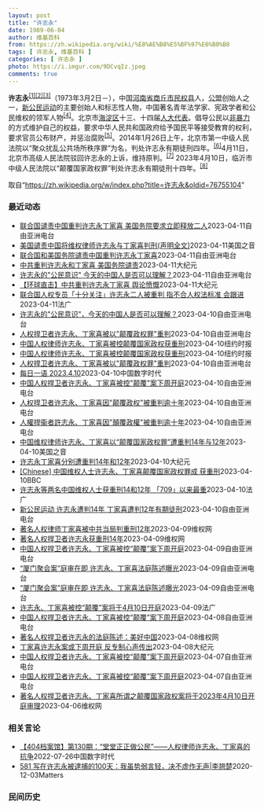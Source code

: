 ```yaml
---
layout: post
title: "许志永"
date: 1989-06-04
author: 维基百科
from: https://zh.wikipedia.org/wiki/%E8%AE%B8%E5%BF%97%E6%B0%B8
tags: [ 许志永, 维基百科 ]
categories: [ 许志永 ]
photo: https://i.imgur.com/9DCvqIz.jpeg
comments: true
---
```

<div class="mw-parser-output">
<p><b>许志永</b><sup id="cite_ref-1" class="reference"><a href="#cite_note-1">[1]</a></sup><sup id="cite_ref-2" class="reference"><a href="#cite_note-2">[2]</a></sup><sup id="cite_ref-3" class="reference"><a href="#cite_note-3">[3]</a></sup>（1973年3月2日<span class="useeditintro" title="Template:BLP editintro">－</span>），中国<a href="/wiki/%E6%B2%B3%E5%8D%97%E7%9C%81" title="河南省">河南省</a><a href="/wiki/%E5%95%86%E4%B8%98%E5%B8%82" title="商丘市">商丘市</a><a href="/wiki/%E6%B0%91%E6%9D%83%E5%8E%BF" title="民权县">民权县</a>人，<a href="/wiki/%E5%85%AC%E7%9B%9F" title="公盟">公盟</a>创始人之一，<a href="/wiki/%E6%96%B0%E5%85%AC%E6%B0%91%E8%BF%90%E5%8A%A8" title="新公民运动">新公民运动</a>的主要创始人和标志性人物，中国著名青年法学家、宪政学者和公民维权的领军人物<sup id="cite_ref-VOA0806_4-0" class="reference"><a href="#cite_note-VOA0806-4">[4]</a></sup>。北京市<a href="/wiki/%E6%B5%B7%E6%B7%80%E5%8C%BA" title="海淀区">海淀区</a>十三、十四届<a href="/wiki/%E4%BA%BA%E5%A4%A7%E4%BB%A3%E8%A1%A8" class="mw-redirect" title="人大代表">人大代表</a>。倡导公民以<a href="/wiki/%E9%9D%9E%E6%9A%B4%E5%8A%9B" title="非暴力">非暴力</a>的方式维护自己的权益，要求中华人民共和国政府给予国民平等接受教育的权利，要求官员公布财产，并惩治腐败<sup id="cite_ref-5" class="reference"><a href="#cite_note-5">[5]</a></sup>。2014年1月26日上午，北京市第一中级人民法院以“聚众扰乱公共场所秩序罪”为名，判处许志永有期徒刑四年。<sup id="cite_ref-bpx_6-0" class="reference"><a href="#cite_note-bpx-6">[6]</a></sup>4月11日，北京市高级人民法院驳回许志永的上诉，维持原判。<sup id="cite_ref-app_7-0" class="reference"><a href="#cite_note-app-7">[7]</a></sup>  2023年4月10日，临沂市中级人民法院以“颠覆国家政权罪”判处许志永有期徒刑十四年。<sup id="cite_ref-8" class="reference"><a href="#cite_note-8">[8]</a></sup>
</p>
</div><!--esi <esi:include src="/esitest-fa8a495983347898/content" /> --><noscript><img src="//zh.wikipedia.org/wiki/Special:CentralAutoLogin/start?type=1x1" alt="" title="" width="1" height="1" style="border: none; position: absolute;"></noscript>
<div class="printfooter" data-nosnippet="">取自“<a dir="ltr" href="https://zh.wikipedia.org/w/index.php?title=许志永&amp;oldid=76755104">https://zh.wikipedia.org/w/index.php?title=许志永&amp;oldid=76755104</a>”</div><div id="recent-news"><h3>最近动态</h3><ul><li><a href="https://nodebe4.github.io/waimei/2023-04-11/%E8%81%94%E5%90%88%E5%9B%BD%E8%B0%B4%E8%B4%A3%E4%B8%AD%E5%9B%BD%E9%87%8D%E5%88%A4%E8%AE%B8%E5%BF%97%E6%B0%B8%E4%B8%81%E5%AE%B6%E5%96%9C-%E7%BE%8E%E5%9B%BD%E5%8A%A1%E9%99%A2%E8%A6%81%E6%B1%82%E7%AB%8B%E5%8D%B3%E9%87%8A%E6%94%BE%E4%BA%8C%E4%BA%BA" title="联合国谴责中国重判许志永丁家喜 美国务院要求立即释放二人—— 联合国人权事务高级专员杜尔克Volker Türk（图）针对许志永与丁家喜被重判一事发表看法，他表示：“根据人权法的准绳，任何人均不...">联合国谴责中国重判许志永丁家喜 美国务院要求立即释放二人</a><time>2023-04-11</time><a class="tag">自由亚洲电台</a></li>
<li><a href="https://nodebe4.github.io/waimei/2023-04-11/%E7%BE%8E%E5%9B%BD%E8%B0%B4%E8%B4%A3%E4%B8%AD%E5%9B%BD%E5%B0%86%E7%BB%B4%E6%9D%83%E5%BE%8B%E5%B8%88%E8%AE%B8%E5%BF%97%E6%B0%B8%E4%B8%8E%E4%B8%81%E5%AE%B6%E5%96%9C%E5%88%A4%E5%88%91(%E5%A3%B0%E6%98%8E%E5%85%A8%E6%96%87)" title="美国谴责中国将维权律师许志永与丁家喜判刑(声明全文)—— Tue, 11 Apr 2023 19:17:39 GMT 一张未表明日期的照片显示丁家喜与许志永(左)在广州合影，两人后来分别在201...">美国谴责中国将维权律师许志永与丁家喜判刑(声明全文)</a><time>2023-04-11</time><a class="tag">美国之音</a></li>
<li><a href="https://nodebe4.github.io/waimei/2023-04-11/%E8%81%94%E5%90%88%E5%9B%BD%E5%92%8C%E7%BE%8E%E5%9B%BD%E5%8A%A1%E9%99%A2%E8%B0%B4%E8%B4%A3%E4%B8%AD%E5%9B%BD%E9%87%8D%E5%88%A4%E8%AE%B8%E5%BF%97%E6%B0%B8%E4%B8%81%E5%AE%B6%E5%96%9C" title="联合国和美国务院谴责中国重判许志永丁家喜—— 联合国人权事务高级专员杜尔克Volker Türk（图）针对许志永与丁家喜被重判一事发表看法，他表示：“根据人权法的准绳，任何人均不应因批评政府政策...">联合国和美国务院谴责中国重判许志永丁家喜</a><time>2023-04-11</time><a class="tag">自由亚洲电台</a></li>
<li><a href="https://nodebe4.github.io/waimei/2023-04-11/%E4%B8%AD%E5%85%B1%E9%87%8D%E5%88%A4%E8%AE%B8%E5%BF%97%E6%B0%B8%E5%92%8C%E4%B8%81%E5%AE%B6%E5%96%9C-%E7%BE%8E%E5%9B%BD%E5%8A%A1%E9%99%A2%E8%B0%B4%E8%B4%A3" title="中共重判许志永和丁家喜 美国务院谴责—— 【大纪元2023年04月12日讯】（大纪元记者夏雨报导）周二（4月11日），美国谴责中共重判两名知名人权律师。此次判刑是中共多年来对公民社会进行镇压的最...">中共重判许志永和丁家喜 美国务院谴责</a><time>2023-04-11</time><a class="tag">大纪元</a></li>
<li><a href="https://nodebe4.github.io/waimei/2023-04-11/%E8%AE%B8%E5%BF%97%E6%B0%B8%E7%9A%84-%E5%85%AC%E6%B0%91%E6%84%8F%E8%AF%86-%E4%BB%8A%E5%A4%A9%E7%9A%84%E4%B8%AD%E5%9B%BD%E4%BA%BA%E6%98%AF%E5%90%A6%E5%8F%AF%E4%BB%A5%E7%90%86%E8%A7%A3" title="许志永的”公民意识” 今天的中国人是否可以理解？—— 资料照： 2009年7月17日，法律学者和维权人士许志永（中）与其他一些中国律师在北京的一家餐馆聚会。 美联社图片 2023年4月10日，知...">许志永的"公民意识" 今天的中国人是否可以理解？</a><time>2023-04-11</time><a class="tag">自由亚洲电台</a></li>
<li><a href="https://nodebe4.github.io/waimei/2023-04-11/%E7%8E%AF%E7%90%83%E7%9B%B4%E5%87%BB-%E4%B8%AD%E5%85%B1%E9%87%8D%E5%88%A4%E8%AE%B8%E5%BF%97%E6%B0%B8%E4%B8%81%E5%AE%B6%E5%96%9C-%E8%88%86%E8%AE%BA%E6%84%A4%E6%85%A8" title="【环球直击】中共重判许志永丁家喜 舆论愤慨—— 【大纪元2023年04月11日讯】（【环球直击】4月10日完整版）中共以口袋罪，重判许志永和丁家喜，舆论愤慨；中共恐惧自由思想，阻断到台湾留学之路...">【环球直击】中共重判许志永丁家喜 舆论愤慨</a><time>2023-04-11</time><a class="tag">大纪元</a></li>
<li><a href="https://nodebe4.github.io/waimei/2023-04-11/%E8%81%94%E5%90%88%E5%9B%BD%E4%BA%BA%E6%9D%83%E4%B8%93%E5%91%98-%E5%8D%81%E5%88%86%E5%85%B3%E6%B3%A8-%E8%AE%B8%E5%BF%97%E6%B0%B8%E4%BA%8C%E4%BA%BA%E8%A2%AB%E9%87%8D%E5%88%A4-%E6%8C%87%E4%B8%8D%E5%90%88%E4%BA%BA%E6%9D%83%E6%B3%95%E6%A0%87%E5%87%86-%E4%BC%9A%E8%B7%9F%E8%BF%9B" title="联合国人权专员「十分关注」许志永二人被重判 指不合人权法标准 会跟进—— 11/04/2023 - 09:44 联合国人权事务高级专员杜尔克（Volker Türk音译）发表声明，称对中国着名维...">联合国人权专员「十分关注」许志永二人被重判 指不合人权法标准 会跟进</a><time>2023-04-11</time><a class="tag">法广</a></li>
<li><a href="https://nodebe4.github.io/waimei/2023-04-10/%E8%AE%B8%E5%BF%97%E6%B0%B8%E7%9A%84-%E5%85%AC%E6%B0%91%E6%84%8F%E8%AF%86-%E4%BB%8A%E5%A4%A9%E7%9A%84%E4%B8%AD%E5%9B%BD%E4%BA%BA%E6%98%AF%E5%90%A6%E5%8F%AF%E4%BB%A5%E7%90%86%E8%A7%A3" title="许志永的”公民意识”，今天的中国人是否可以理解？—— 资料照： 2009年7月17日，法律学者和维权人士许志永（中）与其他一些中国律师在北京的一家餐馆聚会。 美联社图片 2023年4月10日，知...">许志永的"公民意识"，今天的中国人是否可以理解？</a><time>2023-04-10</time><a class="tag">自由亚洲电台</a></li>
<li><a href="https://nodebe4.github.io/waimei/2023-04-10/%E4%BA%BA%E6%9D%83%E6%8D%8D%E5%8D%AB%E8%80%85%E8%AE%B8%E5%BF%97%E6%B0%B8-%E4%B8%81%E5%AE%B6%E5%96%9C%E8%A2%AB%E4%BB%A5-%E9%A2%A0%E8%A6%86%E6%94%BF%E6%9D%83%E7%BD%AA-%E9%87%8D%E5%88%A4" title="人权捍卫者许志永、丁家喜被以”颠覆政权罪”重判—— 中国人权斗士遭重判。(左为许志永，右为丁家喜） 网络图片 4月10日，中国著名人权捍卫者许志永和丁家喜被当局以&quot;颠覆国家政权罪&amp;qu...">人权捍卫者许志永、丁家喜被以"颠覆政权罪"重判</a><time>2023-04-10</time><a class="tag">自由亚洲电台</a></li>
<li><a href="https://nodebe4.github.io/waimei/2023-04-10/%E4%B8%AD%E5%9B%BD%E4%BA%BA%E6%9D%83%E5%BE%8B%E5%B8%88%E8%AE%B8%E5%BF%97%E6%B0%B8-%E4%B8%81%E5%AE%B6%E5%96%9C%E8%A2%AB%E6%8E%A7%E9%A2%A0%E8%A6%86%E5%9B%BD%E5%AE%B6%E6%94%BF%E6%9D%83%E8%8E%B7%E9%87%8D%E5%88%91" title="中国人权律师许志永、丁家喜被控颠覆国家政权获重刑—— 许志永（左）和丁家喜在广州的合影，拍摄日期不详。他们组织了2019年维权人士和律师在厦门的聚会后被捕。 Reuters 北京——周一，中国最...">中国人权律师许志永、丁家喜被控颠覆国家政权获重刑</a><time>2023-04-10</time><a class="tag">纽约时报</a></li>
<li><a href="https://nodebe4.github.io/waimei/2023-04-10/%E4%B8%AD%E5%9B%BD%E4%BA%BA%E6%9D%83%E5%BE%8B%E5%B8%88%E8%AE%B8%E5%BF%97%E6%B0%B8-%E4%B8%81%E5%AE%B6%E5%96%9C%E8%A2%AB%E6%8E%A7%E9%A2%A0%E8%A6%86%E5%9B%BD%E5%AE%B6%E6%94%BF%E6%9D%83%E8%8E%B7%E9%87%8D%E5%88%91" title="中国人权律师许志永、丁家喜被控颠覆国家政权获重刑—— 许志永（左）和丁家喜在广州的合影，拍摄日期不详。他们组织了2019年维权人士和律师在厦门的聚会后被捕。 Reuters 北京——周一，中国最...">中国人权律师许志永、丁家喜被控颠覆国家政权获重刑</a><time>2023-04-10</time><a class="tag">纽约时报</a></li>
<li><a href="https://nodebe4.github.io/waimei/2023-04-10/%E4%BA%BA%E6%9D%83%E6%8D%8D%E5%8D%AB%E8%80%85%E8%AE%B8%E5%BF%97%E6%B0%B8-%E4%B8%81%E5%AE%B6%E5%96%9C%E8%A2%AB%E4%BB%A5-%E9%A2%A0%E8%A6%86%E6%94%BF%E6%9D%83%E7%BD%AA-%E9%87%8D%E5%88%A4" title="人权捍卫者许志永、丁家喜被以”颠覆政权罪”重判—— 中国人权斗士遭重判。(左为许志永，右为丁家喜） 网络图片 4月10日，中国著名人权捍卫者许志永和丁家喜被当局以“颠覆国家政权罪”重判。丁家喜的...">人权捍卫者许志永、丁家喜被以"颠覆政权罪"重判</a><time>2023-04-10</time><a class="tag">自由亚洲电台</a></li>
<li><a href="https://nodebe4.github.io/waimei/2023-04-10/%E6%AF%8F%E6%97%A5%E4%B8%80%E8%AF%AD-2023.4.10" title="每日一语 2023.4.10—— 中国当局以颠覆国家政权罪判处维权人士许志永14年有期徒刑，剥夺政治权利8年，维权律师丁家喜因同样罪名获刑12年，剥夺政治权利3年。 相关阅读：https://c...">每日一语 2023.4.10</a><time>2023-04-10</time><a class="tag">中国数字时代</a></li>
<li><a href="https://nodebe4.github.io/waimei/2023-04-10/%E4%B8%AD%E5%9B%BD%E4%BA%BA%E6%9D%83%E6%8D%8D%E5%8D%AB%E8%80%85%E8%AE%B8%E5%BF%97%E6%B0%B8-%E4%B8%81%E5%AE%B6%E5%96%9C%E8%A2%AB%E6%8E%A7-%E9%A2%A0%E8%A6%86-%E6%A1%88%E4%B8%8B%E5%91%A8%E5%BC%80%E5%BA%AD" title="中国人权捍卫者许志永、丁家喜被控”颠覆”案下周开庭—— 图为，因为参与“厦门聚会”遭逮捕的法律学者许志永和人权律师丁家喜，关押在山东临沭县看守所。 （推特图片/资料照） 中国狱中人权捍卫者许志永...">中国人权捍卫者许志永、丁家喜被控"颠覆"案下周开庭</a><time>2023-04-10</time><a class="tag">自由亚洲电台</a></li>
<li><a href="https://nodebe4.github.io/waimei/2023-04-10/%E4%BA%BA%E6%9D%83%E6%8D%8D%E5%8D%AB%E8%80%85%E8%AE%B8%E5%BF%97%E6%B0%B8-%E4%B8%81%E5%AE%B6%E5%96%9C%E5%9B%A0-%E9%A2%A0%E8%A6%86%E6%94%BF%E6%9D%83-%E8%A2%AB%E9%87%8D%E5%88%A4%E9%80%BE%E5%8D%81%E5%B9%B4" title="人权捍卫者许志永、丁家喜因”颠覆政权”被重判逾十年—— 中国人权斗士遭重判。(左为许志永，右为丁家喜） 网络图片 中国著名人权捍卫者许志永和丁家喜，因2019年&quot;厦门聚会&quot;，...">人权捍卫者许志永、丁家喜因"颠覆政权"被重判逾十年</a><time>2023-04-10</time><a class="tag">自由亚洲电台</a></li>
<li><a href="https://nodebe4.github.io/waimei/2023-04-10/%E4%BA%BA%E6%AC%8A%E6%8D%8D%E8%A1%9E%E8%80%85%E8%A8%B1%E5%BF%97%E6%B0%B8-%E4%B8%81%E5%AE%B6%E5%96%9C%E5%9B%A0-%E9%A1%9B%E8%A6%86%E6%94%BF%E6%AC%8A-%E8%A2%AB%E9%87%8D%E5%88%A4%E9%80%BE%E5%8D%81%E5%B9%B4" title="人權捍衞者許志永、丁家喜因”顛覆政權”被重判逾十年—— 中国人权斗士遭重判。(左为许志永，右为丁家喜） 网络图片 中國著名人權捍衞者許志永和丁家喜，因2019年&quot;廈門聚會&quot;，...">人權捍衞者許志永、丁家喜因"顛覆政權"被重判逾十年</a><time>2023-04-10</time><a class="tag">自由亚洲电台</a></li>
<li><a href="https://nodebe4.github.io/waimei/2023-04-10/%E4%B8%AD%E5%9B%BD%E7%BB%B4%E6%9D%83%E5%BE%8B%E5%B8%88%E8%AE%B8%E5%BF%97%E6%B0%B8-%E4%B8%81%E5%AE%B6%E5%96%9C%E4%BB%A5-%E9%A2%A0%E8%A6%86%E5%9B%BD%E5%AE%B6%E6%94%BF%E6%9D%83%E7%BD%AA-%E9%81%AD%E9%87%8D%E5%88%A414%E5%B9%B4%E4%B8%8E12%E5%B9%B4" title="中国维权律师许志永、丁家喜以“颠覆国家政权罪”遭重判14年与12年—— Mon, 10 Apr 2023 09:42:31 GMT 许志永（左）和丁家喜 维权人士许志永、丁家喜即将面临“颠覆国家...">中国维权律师许志永、丁家喜以“颠覆国家政权罪”遭重判14年与12年</a><time>2023-04-10</time><a class="tag">美国之音</a></li>
<li><a href="https://nodebe4.github.io/waimei/2023-04-10/%E8%AE%B8%E5%BF%97%E6%B0%B8%E4%B8%81%E5%AE%B6%E5%96%9C%E5%88%86%E5%88%AB%E9%81%AD%E9%87%8D%E5%88%A414%E5%B9%B4%E5%92%8C12%E5%B9%B4" title="许志永丁家喜分别遭重判14年和12年—— 【大纪元2023年04月10日讯】羁押已两年多的中国知名法律学者许志永、人权律师丁家喜，今天（10日）传出分别遭中共判刑14年和12年。消息引发舆论愤怒...">许志永丁家喜分别遭重判14年和12年</a><time>2023-04-10</time><a class="tag">大纪元</a></li>
<li><a href="https://nodebe4.github.io/waimei/2023-04-10/Chinese-%E4%B8%AD%E5%9B%BD%E7%BB%B4%E6%9D%83%E4%BA%BA%E5%A3%AB%E8%AE%B8%E5%BF%97%E6%B0%B8-%E4%B8%81%E5%AE%B6%E5%96%9C%E9%A2%A0%E8%A6%86%E5%9B%BD%E5%AE%B6%E6%94%BF%E6%9D%83%E7%BD%AA%E6%88%90-%E8%8E%B7%E9%87%8D%E5%88%91" title="[Chinese] 中国维权人士许志永、丁家喜颠覆国家政权罪成 获重刑—— 中国维权人士许志永、丁家喜颠覆国家政权罪成 获重刑 49 分钟前 图像来源，Reuters 图像加注文字， 中国知名政...">[Chinese] 中国维权人士许志永、丁家喜颠覆国家政权罪成 获重刑</a><time>2023-04-10</time><a class="tag">BBC</a></li>
<li><a href="https://nodebe4.github.io/waimei/2023-04-10/%E8%AE%B8%E5%BF%97%E6%B0%B8%E7%AD%89%E4%B8%A4%E5%90%8D%E4%B8%AD%E5%9B%BD%E7%BB%B4%E6%9D%83%E4%BA%BA%E5%A3%AB%E8%8E%B7%E9%87%8D%E5%88%9114%E5%92%8C12%E5%B9%B4-709-%E4%BB%A5%E6%9D%A5%E6%9C%80%E9%87%8D" title="许志永等两名中国维权人士获重刑14和12年&nbsp; 「709」以来最重—— 10/04/2023 - 09:46 在法国总统马克龙带着巨额商业合约由中国返回巴黎之後不久，中国着名维权人士许志永和丁家喜...">许志永等两名中国维权人士获重刑14和12年  「709」以来最重</a><time>2023-04-10</time><a class="tag">法广</a></li>
<li><a href="https://nodebe4.github.io/waimei/2023-04-10/%E6%96%B0%E5%85%AC%E6%B0%91%E8%BF%90%E5%8A%A8-%E8%AE%B8%E5%BF%97%E6%B0%B8%E9%81%AD%E5%88%A414%E5%B9%B4-%E4%B8%81%E5%AE%B6%E5%96%9C%E9%81%AD%E5%88%A412%E5%B9%B4%E6%9C%89%E6%9C%9F%E5%BE%92%E5%88%91" title="新公民运动 许志永遭判14年 丁家喜遭判12年有期徒刑—— 中国人权斗士遭重判。(左为许志永，右为丁家喜） 网络图片 新公民运动发起人、中国知名法律学者许志永和维权律师丁家喜，因为2019年参与...">新公民运动 许志永遭判14年 丁家喜遭判12年有期徒刑</a><time>2023-04-10</time><a class="tag">自由亚洲电台</a></li>
<li><a href="https://nodebe4.github.io/waimei/2023-04-09/%E8%91%97%E5%90%8D%E4%BA%BA%E6%9D%83%E5%BE%8B%E5%B8%88%E4%B8%81%E5%AE%B6%E5%96%9C%E8%A2%AB%E4%B8%AD%E5%85%B1%E5%BD%93%E5%B1%80%E5%88%A4%E9%87%8D%E5%88%9112%E5%B9%B4" title="著名人权律师丁家喜被中共当局判重刑12年—— （维权网信息中心报道）2023年4月10日，本网获悉：今天上午继著名人权捍卫者许志永被以颠覆国家政权罪判刑14年后，著名人权律师丁家喜也被中共当局以...">著名人权律师丁家喜被中共当局判重刑12年</a><time>2023-04-09</time><a class="tag">维权网</a></li>
<li><a href="https://nodebe4.github.io/waimei/2023-04-09/%E8%91%97%E5%90%8D%E4%BA%BA%E6%9D%83%E6%8D%8D%E5%8D%AB%E8%80%85%E8%AE%B8%E5%BF%97%E6%B0%B8%E8%8E%B7%E9%87%8D%E5%88%9114%E5%B9%B4" title="著名人权捍卫者许志永获重刑14年—— （维权网信息中心报道）2023年4月10日，本网获悉：今天上午，著名人权捍卫者许志永遭中共当局以颠覆国家政权罪判处14年重刑，令人愤怒。习近平当局对大陆民主...">著名人权捍卫者许志永获重刑14年</a><time>2023-04-09</time><a class="tag">维权网</a></li>
<li><a href="https://nodebe4.github.io/waimei/2023-04-09/%E4%B8%AD%E5%9B%BD%E4%BA%BA%E6%9D%83%E6%8D%8D%E5%8D%AB%E8%80%85%E8%AE%B8%E5%BF%97%E6%B0%B8-%E4%B8%81%E5%AE%B6%E5%96%9C%E8%A2%AB%E6%8E%A7-%E9%A2%A0%E8%A6%86-%E6%A1%88%E4%B8%8B%E5%91%A8%E5%BC%80%E5%BA%AD" title="中国人权捍卫者许志永、丁家喜被控“颠覆”案下周开庭—— 图为，因为参与“厦门聚会”遭逮捕的法律学者许志永和人权律师丁家喜，关押在山东临沭县看守所。 （推特图片/资料照） 中国狱中人权捍卫者许志永...">中国人权捍卫者许志永、丁家喜被控“颠覆”案下周开庭</a><time>2023-04-09</time><a class="tag">自由亚洲电台</a></li>
<li><a href="https://nodebe4.github.io/waimei/2023-04-09/%E5%8E%A6%E9%97%A8%E8%81%9A%E4%BC%9A%E6%A1%88-%E5%BA%AD%E5%AE%A1%E5%9C%A8%E5%8D%B3-%E8%AE%B8%E5%BF%97%E6%B0%B8-%E4%B8%81%E5%AE%B6%E5%96%9C%E6%B3%95%E5%BA%AD%E9%99%88%E8%BF%B0%E6%9B%9D%E5%85%89" title="“厦门聚会案”庭审在即 许志永、丁家喜法庭陈述曝光—— 人权捍卫者许志永、丁家喜 网络截图/维权网 因“厦门聚会案”遭中国当局羁押已长达3年的人权捍卫者许志永、丁家喜被控“颠覆国家政权罪”一案，...">“厦门聚会案”庭审在即 许志永、丁家喜法庭陈述曝光</a><time>2023-04-09</time><a class="tag">自由亚洲电台</a></li>
<li><a href="https://nodebe4.github.io/waimei/2023-04-09/%E5%8E%A6%E9%97%A8%E8%81%9A%E4%BC%9A%E6%A1%88-%E5%BA%AD%E5%AE%A1%E5%9C%A8%E5%8D%B3-%E8%AE%B8%E5%BF%97%E6%B0%B8-%E4%B8%81%E5%AE%B6%E5%96%9C%E6%B3%95%E5%BA%AD%E9%99%88%E8%BF%B0%E6%9B%9D%E5%85%89" title="“厦门聚会案”庭审在即 许志永、丁家喜法庭陈述曝光—— 人权捍卫者许志永、丁家喜 网络截图/维权网 因“厦门聚会案”遭中国当局羁押已长达3年的人权捍卫者许志永、丁家喜被控“颠覆国家政权罪”一案，...">“厦门聚会案”庭审在即 许志永、丁家喜法庭陈述曝光</a><time>2023-04-09</time><a class="tag">自由亚洲电台</a></li>
<li><a href="https://nodebe4.github.io/waimei/2023-04-09/%E8%AE%B8%E5%BF%97%E6%B0%B8-%E4%B8%81%E5%AE%B6%E5%96%9C%E8%A2%AB%E6%8E%A7-%E9%A2%A0%E8%A6%86-%E6%A1%88%E5%B0%86%E4%BA%8E4%E6%9C%8810%E6%97%A5%E5%BC%80%E5%BA%AD" title="许志永、丁家喜被控“颠覆”案将于4月10日开庭—— 09/04/2023 - 12:33 中国知名法律学者许志永、人权律师丁家喜被控“颠覆国家政权罪”一案，将于4月10日在山东省临沭县法院开庭审...">许志永、丁家喜被控“颠覆”案将于4月10日开庭</a><time>2023-04-09</time><a class="tag">法广</a></li>
<li><a href="https://nodebe4.github.io/waimei/2023-04-08/%E4%B8%AD%E5%9B%BD%E4%BA%BA%E6%9D%83%E6%8D%8D%E5%8D%AB%E8%80%85%E8%AE%B8%E5%BF%97%E6%B0%B8-%E4%B8%81%E5%AE%B6%E5%96%9C%E8%A2%AB%E6%8E%A7-%E9%A2%A0%E8%A6%86-%E6%A1%88%E4%B8%8B%E5%91%A8%E5%BC%80%E5%BA%AD" title="中国人权捍卫者许志永、丁家喜被控“颠覆”案下周开庭—— 图为，因为参与“厦门聚会”遭逮捕的法律学者许志永和人权律师丁家喜，关押在山东临沭县看守所。 （推特图片/资料照） 中国狱中人权捍卫者许志永...">中国人权捍卫者许志永、丁家喜被控“颠覆”案下周开庭</a><time>2023-04-08</time><a class="tag">自由亚洲电台</a></li>
<li><a href="https://nodebe4.github.io/waimei/2023-04-08/%E8%91%97%E5%90%8D%E4%BA%BA%E6%9D%83%E6%8D%8D%E5%8D%AB%E8%80%85%E8%AE%B8%E5%BF%97%E6%B0%B8%E7%9A%84%E6%B3%95%E5%BA%AD%E9%99%88%E8%BF%B0-%E7%BE%8E%E5%A5%BD%E4%B8%AD%E5%9B%BD" title="著名人权捍卫者许志永的法庭陈述：美好中国—— 我想有一个梦想，美好中国，美丽且自由，公正、幸福。那是民主中国。天下仍是天下人之天下，非一族一党之江山，真正人民的国家，政权出自选票，而非枪杆子。 ...">著名人权捍卫者许志永的法庭陈述：美好中国</a><time>2023-04-08</time><a class="tag">维权网</a></li>
<li><a href="https://nodebe4.github.io/waimei/2023-04-08/%E4%B8%81%E5%AE%B6%E5%96%9C%E8%AE%B8%E5%BF%97%E6%B0%B8%E6%A1%88%E6%88%96%E4%B8%8B%E5%91%A8%E5%BC%80%E5%BA%AD-%E5%8F%8D%E4%B8%93%E5%88%B6%E5%BF%83%E5%A3%B0%E4%BC%A0%E5%87%BA" title="丁家喜许志永案或下周开庭 反专制心声传出—— 【大纪元2023年04月08日讯】（大纪元记者宁海钟综合报导）中国人权捍卫者许志永、丁家喜被控“颠覆国家政权罪”案，据报下周开庭。丁家喜妻子罗胜春在...">丁家喜许志永案或下周开庭 反专制心声传出</a><time>2023-04-08</time><a class="tag">大纪元</a></li>
<li><a href="https://nodebe4.github.io/waimei/2023-04-07/%E4%B8%AD%E5%9B%BD%E4%BA%BA%E6%9D%83%E6%8D%8D%E5%8D%AB%E8%80%85%E8%AE%B8%E5%BF%97%E6%B0%B8-%E4%B8%81%E5%AE%B6%E5%96%9C%E8%A2%AB%E6%8E%A7-%E9%A2%A0%E8%A6%86-%E6%A1%88%E4%B8%8B%E5%91%A8%E5%BC%80%E5%BA%AD" title="中国人权捍卫者许志永、丁家喜被控“颠覆”案下周开庭—— 图为，因为参与“厦门聚会”遭逮捕的法律学者许志永和人权律师丁家喜，关押在山东临沭县看守所。 （推特图片/资料照） 中国狱中人权捍卫者许志永...">中国人权捍卫者许志永、丁家喜被控“颠覆”案下周开庭</a><time>2023-04-07</time><a class="tag">自由亚洲电台</a></li>
<li><a href="https://nodebe4.github.io/waimei/2023-04-07/%E4%B8%AD%E5%9B%BD%E4%BA%BA%E6%9D%83%E6%8D%8D%E5%8D%AB%E8%80%85%E8%AE%B8%E5%BF%97%E6%B0%B8-%E4%B8%81%E5%AE%B6%E5%96%9C%E8%A2%AB%E6%8E%A7-%E9%A2%A0%E8%A6%86-%E6%A1%88%E4%B8%8B%E5%91%A8%E5%BC%80%E5%BA%AD" title="中国人权捍卫者许志永、丁家喜被控“颠覆”案下周开庭—— 图为，因为参与“厦门聚会”遭逮捕的法律学者许志永和人权律师丁家喜，关押在山东临沭县看守所。 （推特图片/资料照） 中国狱中人权捍卫者许志永...">中国人权捍卫者许志永、丁家喜被控“颠覆”案下周开庭</a><time>2023-04-07</time><a class="tag">自由亚洲电台</a></li>
<li><a href="https://nodebe4.github.io/waimei/2023-04-06/%E8%91%97%E5%90%8D%E4%BA%BA%E6%9D%83%E6%8D%8D%E5%8D%AB%E8%80%85%E8%AE%B8%E5%BF%97%E6%B0%B8-%E4%B8%81%E5%AE%B6%E5%96%9C%E6%89%80%E8%B0%93%E4%B9%8B%E9%A2%A0%E8%A6%86%E5%9B%BD%E5%AE%B6%E6%94%BF%E6%9D%83%E6%A1%88%E5%B0%86%E4%BA%8E2023%E5%B9%B44%E6%9C%8810%E6%97%A5%E5%BC%80%E5%BA%AD%E5%AE%A1%E7%90%86" title="著名人权捍卫者许志永、丁家喜所谓之颠覆国家政权案将于2023年4月10日开庭审理—— （维权网信息中心报道）2023年4月7日，本网获悉：著名人权捍卫者许志永、丁家喜所谓之颠覆国家政权案将于20...">著名人权捍卫者许志永、丁家喜所谓之颠覆国家政权案将于2023年4月10日开庭审理</a><time>2023-04-06</time><a class="tag">维权网</a></li>
</ul></div><div id="open-opinion"><h3>相关言论</h3><ul><li><a href="https://nodebe4.github.io/opinion/2022-07-26/404%E6%A1%A3%E6%A1%88%E9%A6%86-%E7%AC%AC130%E6%9C%9F-%E5%A0%82%E5%A0%82%E6%AD%A3%E6%AD%A3%E5%81%9A%E5%85%AC%E6%B0%91-%E4%BA%BA%E6%9D%83%E5%BE%8B%E5%B8%88%E8%AE%B8%E5%BF%97%E6%B0%B8-%E4%B8%81%E5%AE%B6%E5%96%9C%E7%9A%84%E6%8A%97%E4%BA%89/" title="中国数字时代">【404档案馆】第130期：“堂堂正正做公民”——人权律师许志永、丁家喜的抗争</a><time>2022-07-26</time><a class="tag">中国数字时代</a></li>
<li><a href="https://nodebe4.github.io/opinion/2020-12-03/581-%E5%86%99%E5%9C%A8%E8%AE%B8%E5%BF%97%E6%B0%B8%E8%A2%AB%E9%80%AE%E6%8D%95%E7%9A%84100%E5%A4%A9-%E6%88%91%E8%99%BD%E5%8A%BF%E5%BC%B1%E8%A8%80%E8%BD%BB-%E5%86%B3%E4%B8%8D%E8%99%9A%E4%BD%9C%E6%97%A0%E5%A3%B0-%E6%9D%8E%E7%BF%98%E6%A5%9A/" title="野兽爱智慧">581 写在许志永被逮捕的100天：我虽势弱言轻，决不虚作无声|李翘楚</a><time>2020-12-03</time><a class="tag">Matters</a></li>
</ul></div><div id="mjls-record"><h3>民间历史</h3><ul></ul></div>